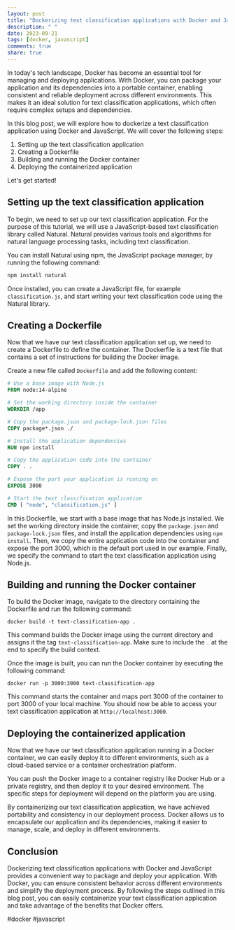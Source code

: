 ```yaml
---
layout: post
title: "Dockerizing text classification applications with Docker and Javascript"
description: " "
date: 2023-09-21
tags: [docker, javascript]
comments: true
share: true
---
```


In today's tech landscape, Docker has become an essential tool for managing and deploying applications. With Docker, you can package your application and its dependencies into a portable container, enabling consistent and reliable deployment across different environments. This makes it an ideal solution for text classification applications, which often require complex setups and dependencies.

In this blog post, we will explore how to dockerize a text classification application using Docker and JavaScript. We will cover the following steps:

1. Setting up the text classification application
2. Creating a Dockerfile
3. Building and running the Docker container
4. Deploying the containerized application

Let's get started!

## Setting up the text classification application

To begin, we need to set up our text classification application. For the purpose of this tutorial, we will use a JavaScript-based text classification library called Natural. Natural provides various tools and algorithms for natural language processing tasks, including text classification.

You can install Natural using npm, the JavaScript package manager, by running the following command:

```javascript
npm install natural
```

Once installed, you can create a JavaScript file, for example `classification.js`, and start writing your text classification code using the Natural library.

## Creating a Dockerfile

Now that we have our text classification application set up, we need to create a Dockerfile to define the container. The Dockerfile is a text file that contains a set of instructions for building the Docker image.

Create a new file called `Dockerfile` and add the following content:

```dockerfile
# Use a base image with Node.js
FROM node:14-alpine

# Set the working directory inside the container
WORKDIR /app

# Copy the package.json and package-lock.json files
COPY package*.json ./

# Install the application dependencies
RUN npm install

# Copy the application code into the container
COPY . .

# Expose the port your application is running on
EXPOSE 3000

# Start the text classification application
CMD [ "node", "classification.js" ]
```

In this Dockerfile, we start with a base image that has Node.js installed. We set the working directory inside the container, copy the `package.json` and `package-lock.json` files, and install the application dependencies using `npm install`. Then, we copy the entire application code into the container and expose the port 3000, which is the default port used in our example. Finally, we specify the command to start the text classification application using Node.js.

## Building and running the Docker container

To build the Docker image, navigate to the directory containing the Dockerfile and run the following command:

```
docker build -t text-classification-app .
```

This command builds the Docker image using the current directory and assigns it the tag `text-classification-app`. Make sure to include the `.` at the end to specify the build context.

Once the image is built, you can run the Docker container by executing the following command:

```
docker run -p 3000:3000 text-classification-app
```

This command starts the container and maps port 3000 of the container to port 3000 of your local machine. You should now be able to access your text classification application at `http://localhost:3000`.

## Deploying the containerized application

Now that we have our text classification application running in a Docker container, we can easily deploy it to different environments, such as a cloud-based service or a container orchestration platform.

You can push the Docker image to a container registry like Docker Hub or a private registry, and then deploy it to your desired environment. The specific steps for deployment will depend on the platform you are using.

By containerizing our text classification application, we have achieved portability and consistency in our deployment process. Docker allows us to encapsulate our application and its dependencies, making it easier to manage, scale, and deploy in different environments.

## Conclusion

Dockerizing text classification applications with Docker and JavaScript provides a convenient way to package and deploy your application. With Docker, you can ensure consistent behavior across different environments and simplify the deployment process. By following the steps outlined in this blog post, you can easily containerize your text classification application and take advantage of the benefits that Docker offers.

#docker #javascript